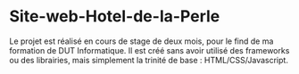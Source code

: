 # Site-web-Hotel-de-la-Perle

Le projet est réalisé en cours de stage de deux mois, pour le find de ma formation de DUT Informatique. Il est créé sans avoir utilisé des frameworks ou des librairies, mais simplement la trinité de base : HTML/CSS/Javascript.
